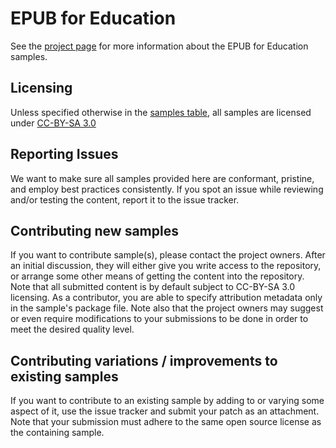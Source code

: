 EPUB for Education
======

See the <a href="http://idpf.github.io/education/">project page</a> for more information about the EPUB for Education samples.

## Licensing

Unless specified otherwise in the [samples table](http://idpf.github.io/education/samples.html), all samples are licensed under [CC-BY-SA 3.0](http://creativecommons.org/licenses/by-sa/3.0/)

## Reporting Issues

We want to make sure all samples provided here are conformant, pristine, and employ best practices consistently. If you spot an issue while reviewing and/or testing the content, report it to the issue tracker.

## Contributing new samples

If you want to contribute sample(s), please contact the project owners. After an initial discussion, they will either give you write access to the repository, or arrange some other means of getting the content into the repository. Note that all submitted content is by default subject to CC-BY-SA 3.0 licensing. As a contributor, you are able to specify attribution metadata only in the sample's package file. Note also that the project owners may suggest or even require modifications to your submissions to be done in order to meet the desired quality level.

## Contributing variations / improvements to existing samples

If you want to contribute to an existing sample by adding to or varying some aspect of it, use the issue tracker and submit your patch as an attachment. Note that your submission must adhere to the same open source license as the containing sample.
